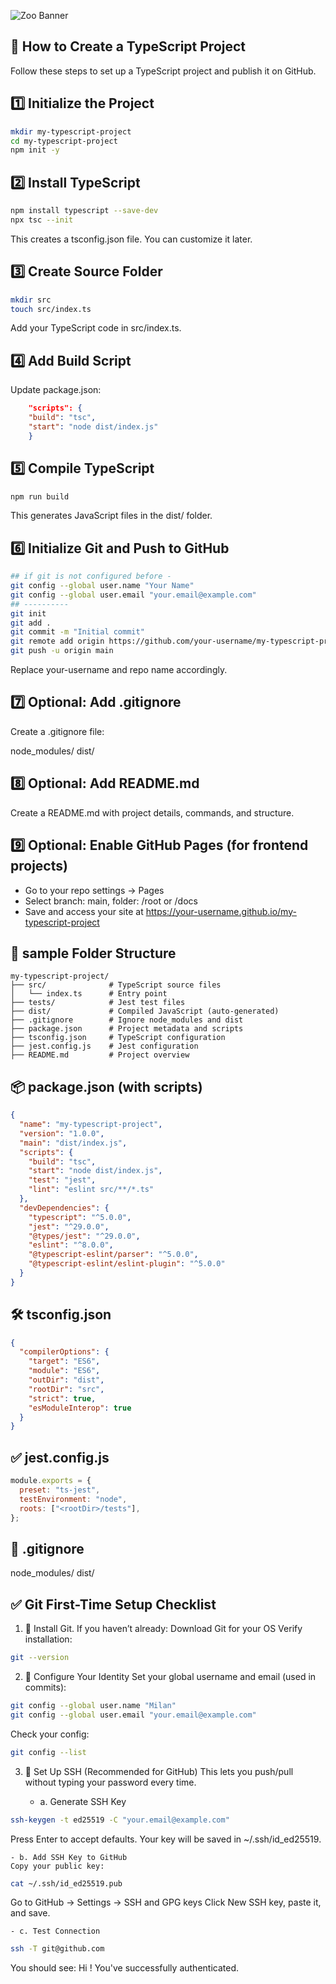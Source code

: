 ![Zoo Banner](<https://placehold.co/800x200?text=Create+TS+Project(Github+ready+structure)&font=source-sans-pro>)

## 🚀 How to Create a TypeScript Project

Follow these steps to set up a TypeScript project and publish it on GitHub.

## 1️⃣ Initialize the Project

```bash
mkdir my-typescript-project
cd my-typescript-project
npm init -y
```

## 2️⃣ Install TypeScript

```bash
npm install typescript --save-dev
npx tsc --init
```

This creates a tsconfig.json file. You can customize it later.

## 3️⃣ Create Source Folder

```bash
mkdir src
touch src/index.ts
```

Add your TypeScript code in src/index.ts.

## 4️⃣ Add Build Script

Update package.json:

```json
    "scripts": {
    "build": "tsc",
    "start": "node dist/index.js"
    }
```

## 5️⃣ Compile TypeScript

```bash
npm run build
```

This generates JavaScript files in the dist/ folder.

## 6️⃣ Initialize Git and Push to GitHub

```bash
## if git is not configured before -
git config --global user.name "Your Name"
git config --global user.email "your.email@example.com"
## ----------
git init
git add .
git commit -m "Initial commit"
git remote add origin https://github.com/your-username/my-typescript-project.git
git push -u origin main
```

Replace your-username and repo name accordingly.

## 7️⃣ Optional: Add .gitignore

Create a .gitignore file:

node_modules/
dist/

## 8️⃣ Optional: Add README.md

Create a README.md with project details, commands, and structure.

## 9️⃣ Optional: Enable GitHub Pages (for frontend projects)

- Go to your repo settings → Pages
- Select branch: main, folder: /root or /docs
- Save and access your site at https://your-username.github.io/my-typescript-project

## 📁 sample Folder Structure

```
my-typescript-project/
├── src/              # TypeScript source files
│   └── index.ts      # Entry point
├── tests/            # Jest test files
├── dist/             # Compiled JavaScript (auto-generated)
├── .gitignore        # Ignore node_modules and dist
├── package.json      # Project metadata and scripts
├── tsconfig.json     # TypeScript configuration
├── jest.config.js    # Jest configuration
├── README.md         # Project overview
```

## 📦 package.json (with scripts)

```json
{
  "name": "my-typescript-project",
  "version": "1.0.0",
  "main": "dist/index.js",
  "scripts": {
    "build": "tsc",
    "start": "node dist/index.js",
    "test": "jest",
    "lint": "eslint src/**/*.ts"
  },
  "devDependencies": {
    "typescript": "^5.0.0",
    "jest": "^29.0.0",
    "@types/jest": "^29.0.0",
    "eslint": "^8.0.0",
    "@typescript-eslint/parser": "^5.0.0",
    "@typescript-eslint/eslint-plugin": "^5.0.0"
  }
}
```

## 🛠 tsconfig.json

```json
{
  "compilerOptions": {
    "target": "ES6",
    "module": "ES6",
    "outDir": "dist",
    "rootDir": "src",
    "strict": true,
    "esModuleInterop": true
  }
}
```

## ✅ jest.config.js

```js
module.exports = {
  preset: "ts-jest",
  testEnvironment: "node",
  roots: ["<rootDir>/tests"],
};
```

## 🚫 .gitignore

node_modules/
dist/

## ✅ Git First-Time Setup Checklist

1. 🔧 Install Git. If you haven’t already:
   Download Git for your OS
   Verify installation:

```bash
git --version
```

2. 👤 Configure Your Identity
   Set your global username and email (used in commits):

```bash
git config --global user.name "Milan"
git config --global user.email "your.email@example.com"
```

Check your config:

```bash
git config --list
```

3. 🔐 Set Up SSH (Recommended for GitHub)
   This lets you push/pull without typing your password every time.

   - a. Generate SSH Key

```bash
ssh-keygen -t ed25519 -C "your.email@example.com"
```

Press Enter to accept defaults. Your key will be saved in ~/.ssh/id_ed25519.

    - b. Add SSH Key to GitHub
    Copy your public key:

```bash
cat ~/.ssh/id_ed25519.pub
```

Go to GitHub → Settings → SSH and GPG keys
Click New SSH key, paste it, and save.

    - c. Test Connection

```bash
ssh -T git@github.com
```

You should see: Hi <your Name>! You've successfully authenticated.
